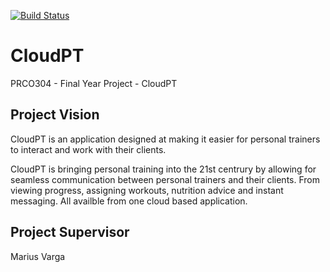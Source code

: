 [![Build Status](https://travis-ci.com/danthick/PRCO304.svg?token=TxZAJ6udeP3cTDCTxJVG&branch=master)](https://travis-ci.com/danthick/PRCO304)
# CloudPT
PRCO304 - Final Year Project - CloudPT

## Project Vision
CloudPT is an application designed at making it easier for personal trainers to interact and work with their clients.

CloudPT is bringing personal training into the 21st centrury by allowing for seamless communication between personal trainers and their clients. From viewing progress, assigning workouts, nutrition advice and instant messaging. All availble from one cloud based application.

## Project Supervisor
Marius Varga
